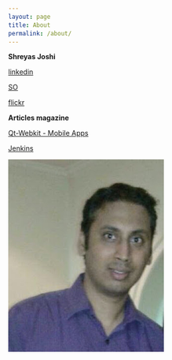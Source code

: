 ```yaml
---
layout: page
title: About
permalink: /about/
---
```


**Shreyas Joshi**

[linkedin](https://www.linkedin.com/in/shreyas-joshi-20640b22/)

[SO](https://stackoverflow.com/users/2735434/dexterous-stranger)

[flickr](https://www.flickr.com/photos/101288163@N03/)

   **Articles magazine**

[Qt-Webkit - Mobile Apps](https://opensourceforu.com/2014/09/qt-webkit-a-quick-way-to-develop-a-destop-or-mobile-app/)

[Jenkins](https://opensourceforu.com/2014/02/manage-routine-tasks-jenkins/)

<img src="/assets/img/About_Pic.jpg" alt="About Pic">
